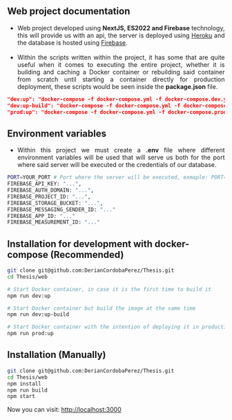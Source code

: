 ## Web project documentation

- <div align="justify">
    Web project developed using <b>NextJS, ES2022 and Firebase</b> technology, this will provide us with an api, the server is deployed using <a href="https://www.heroku.com">Heroku</a> and the database is hosted using <a href="https://console.firebase.google.com/">Firebase</a>.    
  </div>

  <br>

- <div align="justify">
    Within the scripts written within the project, it has some that are quite useful when it comes to executing the entire project, whether it is building and caching a Docker container or rebuilding said container from scratch until starting a container directly for production deployment, these scripts would be seen inside the <b>package.json</b> file.
  </div>

```json
"dev:up": "docker-compose -f docker-compose.yml -f docker-compose.dev.yml up",
"dev:up-build": "docker-compose -f docker-compose.yml -f docker-compose.dev.yml up --build",
"prod:up": "docker-compose -f docker-compose.yml -f docker-compose.prod.yml up"
```

## Environment variables

- <div align="justify">
    Within this project we must create a <b>.env</b> file where different environment variables will be used that will serve us both for the port where said server will be executed or the credentials of our database.
  </div>

```bash
PORT=YOUR_PORT # Port where the server will be executed, exmaple: PORT=3000
FIREBASE_API_KEY: "...",
FIREBASE_AUTH_DOMAIN: "...",
FIREBASE_PROJECT_ID: "...",
FIREBASE_STORAGE_BUCKET: "...",
FIREBASE_MESSAGING_SENDER_ID: "..."
FIREBASE_APP_ID: "..."
FIREBASE_MEASUREMENT_ID: "..."
```

## Installation for development with docker-compose (Recommended)

```bash
git clone git@github.com:DerianCordobaPerez/Thesis.git
cd Thesis/web

# Start Docker container, in case it is the first time to build it
npm run dev:up

# Start Docker container but build the image at the same time
npm run dev:up-build

# Start Docker container with the intention of deploying it in production mode
npm run prod:up
```

## Installation (Manually)

```bash
git clone git@github.com:DerianCordobaPerez/Thesis.git
cd Thesis/web
npm install
npm run build
npm start
```

<div align="justify">
  Now you can visit: <a href="http://localhost:3000" target="_blank">http://localhost:3000</a>
</div>